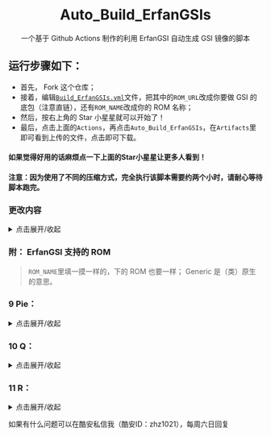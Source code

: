 <h1 align="center"> Auto_Build_ErfanGSIs </h1>

<p align="center">
	一个基于 Github Actions 制作的利用 ErfanGSI 自动生成 GSI 镜像的脚本
</p>

## 运行步骤如下： 
- 首先， Fork 这个仓库；
- 接着，编辑<code>[Build_ErfanGSIs.yml](.github/workflows/Build_ErfanGSIs.yml)</code>文件，把其中的`ROM_URL`改成你要做 GSI 的底包（注意直链），还有`ROM_NAME`改成你的 ROM 名称；
- 然后，按右上角的 Star 小星星就可以开始了！
- 最后，点击上面的`Actions`，再点击`Auto_Build_ErfanGSIs`，在`Artifacts`里即可看到上传的文件，点击即可下载。 

#### 如果觉得好用的话麻烦点一下上面的Star小星星让更多人看到！

#### 注意：因为使用了不同的压缩方式，完全执行该脚本需要约两个小时，请耐心等待脚本跑完。

### 更改内容
<details markdown='1'><summary>点击展开/收起</summary>

1.使用 Github Actions 项目上传，避免随时间的推移出现的上传成功但无法下载或直接上传失败的问题

2.更改了压缩方式，使上传文件体积减小，也加快了下载速度

3.把不同的镜像分别打包上传，避免无效下载，缩短了下载时间

4.增加了打包源代码的操作，方便更新和获取源代码

2020.09.27
删去`Get_ErfanGSIs_Source_Code.yml`,修改`Build_ErfanGSIs.yml`执行项目顺序

2020.10.04
修正`Build_ErfanGSIs.yml`错误的代码导致的脚本执行失败
</details>

### 附： ErfanGSI 支持的 ROM
> `ROM_NAME`里填一摸一样的，下的 ROM 也要一样； Generic 是（类）原生的意思。

### 9 Pie：
<details markdown='1'><summary>点击展开/收起</summary>

> ColorOS Flyme Generic MIUI Moto Nubia OneUI OxygenOS Pixel Xperia ZUI ZenUI
</details>

### 10 Q：
<details markdown='1'><summary>点击展开/收起</summary>

> Generic MIUI OxygenOS Pixel
</details>

### 11 R：
<details markdown='1'><summary>点击展开/收起</summary>

> Generic Pixel
</details>

如果有什么问题可以在酷安私信我（酷安ID：zhz1021），每周六日回复
